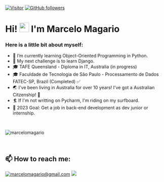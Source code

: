 

[![Visitor](https://visitor-badge.laobi.icu/badge?page_id=marcelomagario.marcelomagario)](https://github.com/marcelomagario) [![GitHub followers](https://img.shields.io/github/followers/marcelomagario.svg?style=social&label=Follow)](https://github.com/marcelomagario?tab=followers)

# Hi! <img src="https://raw.githubusercontent.com/kaueMarques/kaueMarques/master/hi.gif" height="30px"> I'm Marcelo Magario 

### Here is a little bit about myself:

- 🌱 I’m currently learning Object-Oriented Programming in Python. 
- 🔭 My next challenge is to learn Django.
- 🎓 TAFE Queensland - Diploma in IT, Australia (in progress)
- 🎓 Faculdade de Tecnologia de São Paulo - Processamento de Dados FATEC-SP, Brazil (Completed) ✅
- 🌏 I've been living in Australia for over 10 years! I've got a Australian Citzenship! 🎊
- 🏄 If I'm not writting on Pycharm, I'm riding on my surfboard.
- 🎯 2023 Goal: Get a job in back-end development as dev junior or internship.  
<br>
<p><img src="https://github-readme-stats.vercel.app/api/top-langs?username=marcelomagario&show_icons=true&theme=dark&locale=en&layout=compact" alt="marcelomagario" /></p>
<br>
<p>
<h2>📫 How to reach me:</h2>

<a href="mailto:marcelomagario@gmail.com" target="_blank">![marcelomagario@gmail.com](https://img.shields.io/badge/Gmail-D14836?style=for-the-badge&logo=gmail&logoColor=white)</a>
[<img src="https://img.shields.io/badge/Instagram-E4405F?style=for-the-badge&logo=instagram&logoColor=white"/>](https://www.instagram.com/marcelo_magario/)

<!-- <a href="https://www.linkedin.com/in/marcelomagario/" target="_blank">![LinkedIn](https://img.shields.io/badge/LinkedIn-0077B5?style=for-the-badge&logo=linkedin&logoColor=white)</a> -->
</p>
